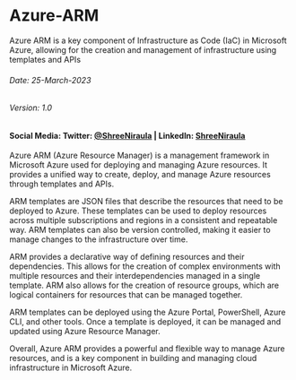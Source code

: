 # Azure-ARM
Azure ARM is a key component of Infrastructure as Code (IaC) in Microsoft Azure, allowing for the creation and management of infrastructure using templates and APIs
###### Date: 25-March-2023 <br>
###### Version: 1.0 </br>
#### Social Media: Twitter: [@ShreeNiraula](https://twitter.com/ShreeNiraula) | LinkedIn: [ShreeNiraula](https://www.linkedin.com/in/shreeniraula/)

Azure ARM (Azure Resource Manager) is a management framework in Microsoft Azure used for deploying and managing Azure resources. It provides a unified way to create, deploy, and manage Azure resources through templates and APIs.

ARM templates are JSON files that describe the resources that need to be deployed to Azure. These templates can be used to deploy resources across multiple subscriptions and regions in a consistent and repeatable way. ARM templates can also be version controlled, making it easier to manage changes to the infrastructure over time.

ARM provides a declarative way of defining resources and their dependencies. This allows for the creation of complex environments with multiple resources and their interdependencies managed in a single template. ARM also allows for the creation of resource groups, which are logical containers for resources that can be managed together.

ARM templates can be deployed using the Azure Portal, PowerShell, Azure CLI, and other tools. Once a template is deployed, it can be managed and updated using Azure Resource Manager.

Overall, Azure ARM provides a powerful and flexible way to manage Azure resources, and is a key component in building and managing cloud infrastructure in Microsoft Azure.
